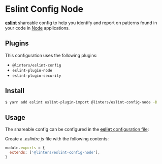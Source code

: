 # Eslint Config Node

[**eslint**](https://github.com/eslint/eslint) shareable config to help you identify and report on patterns found in your code in [Node](https://github.com/nodejs/node) applications.

## Plugins

This configuration uses the following plugins:

- `@linters/eslint-config`
- `eslint-plugin-node`
- `eslint-plugin-security`

## Install

```bash
$ yarn add eslint eslint-plugin-import @linters/eslint-config-node -D
```

## Usage

The shareable config can be configured in the [**eslint** configuration file](https://eslint.org/docs/user-guide/configuring):

Create a _.eslintrc.js_ file with the following contents:

```js
module.exports = {
  extends: ['@linters/eslint-config-node'],
}
```
